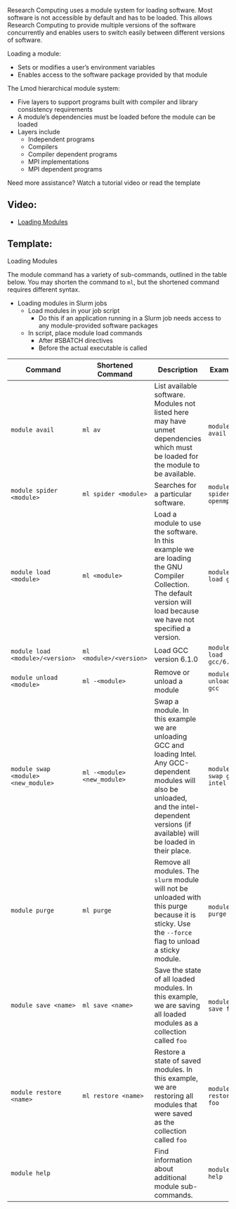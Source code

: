 Research Computing uses a module system for loading software. Most software is not accessible by default and has to be loaded. This allows Research Computing to provide multiple versions of the software concurrently and enables users to switch easily between different versions of software.  

Loading a module:
+ Sets or modifies a user’s environment variables
+ Enables access to the software package provided by that module  

The Lmod hierarchical module system:
+ Five layers to support programs built with compiler and library consistency requirements
+ A module’s dependencies must be loaded before the module can be loaded
+ Layers include
    - Independent programs
    - Compilers
    - Compiler dependent programs
    - MPI implementations
    - MPI dependent programs

Need more assistance? Watch a tutorial video or read the template

## Video:

+ [Loading Modules](https://youtu.be/csgl4czhD_k)

## Template:

Loading Modules

The module command has a variety of sub-commands, outlined in the table below.
You may shorten the command to `ml`, but the shortened command requires different syntax.
- Loading modules in Slurm jobs
    + Load modules in your job script
         * Do this if an application running in a Slurm job needs access to any module-provided software packages
    + In script, place module load commands
         * After #SBATCH directives
         * Before the actual executable is called

Command                 | Shortened Command            | Description  | Example |
----------------------- | ---------------------------- | ------------ | --------|
`module avail`          | `ml av`                      | List available software. Modules not listed here may have unmet dependencies which must be loaded for the module to be available. | `module avail`
`module spider <module>`| `ml spider <module>`         | Searches for a particular software. | `module spider openmpi`
`module load <module>`  | `ml <module>`                | Load a module to use the software. In this example we are loading the GNU Compiler Collection. The default version will load because we have not specified a version. | `module load gcc`
`module load <module>/<version>` | `ml <module>/<version>`      | Load GCC version 6.1.0 | `module load gcc/6.1.0`
`module unload <module>`     | `ml -<module>`               | Remove or unload a module | `module unload gcc`
`module swap <module> <new_module>` | `ml -<module> <new_module>`  | Swap a module. In this example we are unloading GCC and loading Intel. Any GCC-dependent modules will also be unloaded, and the intel-dependent versions (if available) will be loaded in their place. | `module swap gcc intel`
`module purge`          | `ml purge`                   | Remove all modules. The `slurm` module will not be unloaded with this purge because it is sticky. Use the `--force` flag to unload a sticky module. | `module purge`
`module save <name>`       | `ml save <name>`            | Save the state of all loaded modules. In this example, we are saving all loaded modules as a collection called `foo` | `module save foo`
`module restore <name>`    | `ml restore <name>`  | Restore a state of saved modules. In this example, we are restoring all modules that were saved as the collection called `foo` | `module restore foo`
`module help`           |                   | Find information about additional module sub-commands. | `module help`
